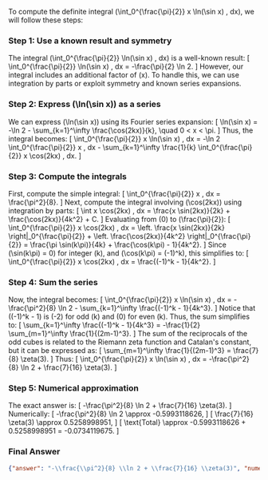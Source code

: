 To compute the definite integral \(\int_0^{\frac{\pi}{2}} x \ln(\sin x) \, dx\), we will follow these steps:

### Step 1: Use a known result and symmetry
The integral \(\int_0^{\frac{\pi}{2}} \ln(\sin x) \, dx\) is a well-known result:
\[
\int_0^{\frac{\pi}{2}} \ln(\sin x) \, dx = -\frac{\pi}{2} \ln 2.
\]
However, our integral includes an additional factor of \(x\). To handle this, we can use integration by parts or exploit symmetry and known series expansions.

### Step 2: Express \(\ln(\sin x)\) as a series
We can express \(\ln(\sin x)\) using its Fourier series expansion:
\[
\ln(\sin x) = -\ln 2 - \sum_{k=1}^\infty \frac{\cos(2kx)}{k}, \quad 0 < x < \pi.
\]
Thus, the integral becomes:
\[
\int_0^{\frac{\pi}{2}} x \ln(\sin x) \, dx = -\ln 2 \int_0^{\frac{\pi}{2}} x \, dx - \sum_{k=1}^\infty \frac{1}{k} \int_0^{\frac{\pi}{2}} x \cos(2kx) \, dx.
\]

### Step 3: Compute the integrals
First, compute the simple integral:
\[
\int_0^{\frac{\pi}{2}} x \, dx = \frac{\pi^2}{8}.
\]
Next, compute the integral involving \(\cos(2kx)\) using integration by parts:
\[
\int x \cos(2kx) \, dx = \frac{x \sin(2kx)}{2k} + \frac{\cos(2kx)}{4k^2} + C.
\]
Evaluating from \(0\) to \(\frac{\pi}{2}\):
\[
\int_0^{\frac{\pi}{2}} x \cos(2kx) \, dx = \left. \frac{x \sin(2kx)}{2k} \right|_0^{\frac{\pi}{2}} + \left. \frac{\cos(2kx)}{4k^2} \right|_0^{\frac{\pi}{2}} = \frac{\pi \sin(k\pi)}{4k} + \frac{\cos(k\pi) - 1}{4k^2}.
\]
Since \(\sin(k\pi) = 0\) for integer \(k\), and \(\cos(k\pi) = (-1)^k\), this simplifies to:
\[
\int_0^{\frac{\pi}{2}} x \cos(2kx) \, dx = \frac{(-1)^k - 1}{4k^2}.
\]

### Step 4: Sum the series
Now, the integral becomes:
\[
\int_0^{\frac{\pi}{2}} x \ln(\sin x) \, dx = -\frac{\pi^2}{8} \ln 2 - \sum_{k=1}^\infty \frac{(-1)^k - 1}{4k^3}.
\]
Notice that \((-1)^k - 1\) is \(-2\) for odd \(k\) and \(0\) for even \(k\). Thus, the sum simplifies to:
\[
\sum_{k=1}^\infty \frac{(-1)^k - 1}{4k^3} = -\frac{1}{2} \sum_{m=1}^\infty \frac{1}{(2m-1)^3}.
\]
The sum of the reciprocals of the odd cubes is related to the Riemann zeta function and Catalan's constant, but it can be expressed as:
\[
\sum_{m=1}^\infty \frac{1}{(2m-1)^3} = \frac{7}{8} \zeta(3).
\]
Thus:
\[
\int_0^{\frac{\pi}{2}} x \ln(\sin x) \, dx = -\frac{\pi^2}{8} \ln 2 + \frac{7}{16} \zeta(3).
\]

### Step 5: Numerical approximation
The exact answer is:
\[
-\frac{\pi^2}{8} \ln 2 + \frac{7}{16} \zeta(3).
\]
Numerically:
\[
-\frac{\pi^2}{8} \ln 2 \approx -0.5993118626,
\]
\[
\frac{7}{16} \zeta(3) \approx 0.5258998951,
\]
\[
\text{Total} \approx -0.5993118626 + 0.5258998951 = -0.0734119675.
\]

### Final Answer
```json
{"answer": "-\\frac{\\pi^2}{8} \\ln 2 + \\frac{7}{16} \\zeta(3)", "numerical_answer": "-0.0734119675"}
```